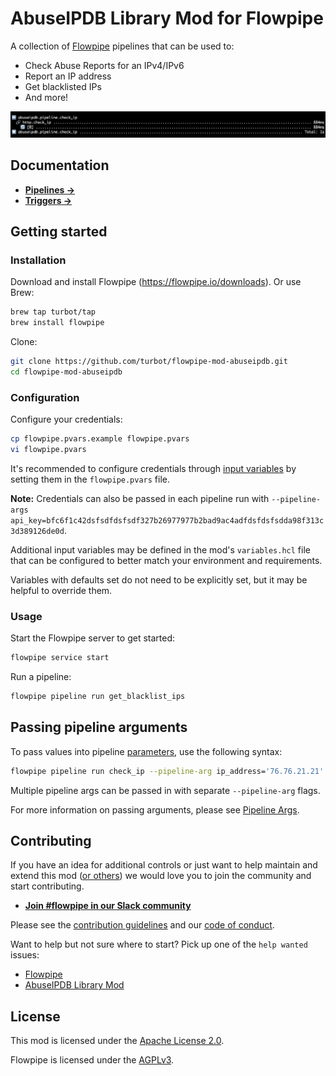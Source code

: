 # AbuseIPDB Library Mod for Flowpipe

A collection of [Flowpipe](https://flowpipe.io) pipelines that can be used to:

- Check Abuse Reports for an IPv4/IPv6
- Report an IP address
- Get blacklisted IPs
- And more!

![flowpipe_pipeline_run](docs/images/flowpipe_pipeline_run.png)

## Documentation

- **[Pipelines →](https://hub.flowpipe.io/mods/turbot/abuseipdb/pipelines)**
- **[Triggers →](https://hub.flowpipe.io/mods/turbot/abuseipdb/triggers)**

## Getting started

### Installation

Download and install Flowpipe (https://flowpipe.io/downloads). Or use Brew:

```sh
brew tap turbot/tap
brew install flowpipe
```

Clone:

```sh
git clone https://github.com/turbot/flowpipe-mod-abuseipdb.git
cd flowpipe-mod-abuseipdb
```

### Configuration

Configure your credentials:

```sh
cp flowpipe.pvars.example flowpipe.pvars
vi flowpipe.pvars
```

It's recommended to configure credentials through [input variables](https://flowpipe.io/docs/using-flowpipe/mod-variables) by setting them in the `flowpipe.pvars` file.

**Note:** Credentials can also be passed in each pipeline run with `--pipeline-args api_key=bfc6f1c42dsfsdfdsfsdf327b26977977b2bad9ac4adfdsfdsfsdda98f313c3d389126de0d`.

Additional input variables may be defined in the mod's `variables.hcl` file that can be configured to better match your environment and requirements.

Variables with defaults set do not need to be explicitly set, but it may be helpful to override them.

### Usage

Start the Flowpipe server to get started:

```sh
flowpipe service start
```

Run a pipeline:

```sh
flowpipe pipeline run get_blacklist_ips
```

## Passing pipeline arguments

To pass values into pipeline [parameters](https://flowpipe.io/docs/using-flowpipe/pipeline-parameters), use the following syntax:

```sh
flowpipe pipeline run check_ip --pipeline-arg ip_address='76.76.21.21'
```

Multiple pipeline args can be passed in with separate `--pipeline-arg` flags.

For more information on passing arguments, please see [Pipeline Args](https://flowpipe.io/docs/using-flowpipe/pipeline-arguments).

## Contributing

If you have an idea for additional controls or just want to help maintain and extend this mod ([or others](https://github.com/topics/flowpipe-mod)) we would love you to join the community and start contributing.

- **[Join #flowpipe in our Slack community ](https://flowpipe.io/community/join)**

Please see the [contribution guidelines](https://github.com/turbot/flowpipe/blob/main/CONTRIBUTING.md) and our [code of conduct](https://github.com/turbot/flowpipe/blob/main/CODE_OF_CONDUCT.md).

Want to help but not sure where to start? Pick up one of the `help wanted` issues:

- [Flowpipe](https://github.com/turbot/flowpipe/labels/help%20wanted)
- [AbuseIPDB Library Mod](https://github.com/turbot/flowpipe-mod-abuseipdb/labels/help%20wanted)

## License

This mod is licensed under the [Apache License 2.0](https://github.com/turbot/flowpipe-mod-abuseipdb/blob/main/LICENSE).

Flowpipe is licensed under the [AGPLv3](https://github.com/turbot/flowpipe/blob/main/LICENSE).

